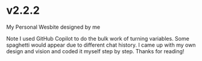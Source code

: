 # v2.2.2

My Personal Wesbite designed by me

Note I used GitHub Copilot to do the bulk work of turning variables. 
Some spaghetti would appear due to different chat history.
I came up with my own design and vision and coded it myself step by step.
Thanks for reading!
